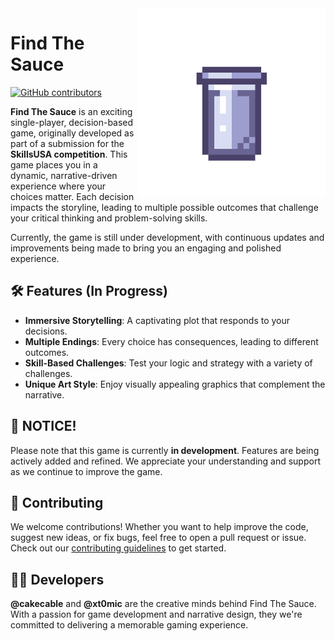 <img align="right" src="https://github.com/cakecable/Find-the-Sauce/blob/main/logo2.png" width="300" alt="Logo Image" />

# Find The Sauce

[![GitHub contributors](https://img.shields.io/github/contributors/cakecable/Find-the-Sauce.svg)](https://github.com/cakecable/Find-the-Sauce)

**Find The Sauce** is an exciting single-player, decision-based game, originally developed as part of a submission for the **SkillsUSA competition**. This game places you in a dynamic, narrative-driven experience where your choices matter. Each decision impacts the storyline, leading to multiple possible outcomes that challenge your critical thinking and problem-solving skills.

Currently, the game is still under development, with continuous updates and improvements being made to bring you an engaging and polished experience.

## 🛠️ Features (In Progress)

- **Immersive Storytelling**: A captivating plot that responds to your decisions.
- **Multiple Endings**: Every choice has consequences, leading to different outcomes.
- **Skill-Based Challenges**: Test your logic and strategy with a variety of challenges.
- **Unique Art Style**: Enjoy visually appealing graphics that complement the narrative.

## 🚨 NOTICE!
Please note that this game is currently **in development**. Features are being actively added and refined. We appreciate your understanding and support as we continue to improve the game.

## 🤝 Contributing
We welcome contributions! Whether you want to help improve the code, suggest new ideas, or fix bugs, feel free to open a pull request or issue. Check out our [contributing guidelines](link-to-guidelines) to get started.

## 🧑‍💻 Developers

**@cakecable** and **@xt0mic** are the creative minds behind Find The Sauce. With a passion for game development and narrative design, they we're committed to delivering a memorable gaming experience.
